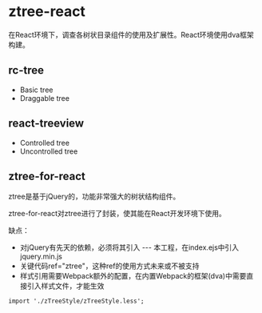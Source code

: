 # ztree-react
在React环境下，调查各树状目录组件的使用及扩展性。React环境使用dva框架构建。

## rc-tree
- Basic tree
- Draggable tree

## react-treeview
- Controlled tree
- Uncontrolled tree

## ztree-for-react
ztree是基于jQuery的，功能非常强大的树状结构组件。

ztree-for-react对ztree进行了封装，使其能在React开发环境下使用。

缺点：
- 对jQuery有先天的依赖，必须将其引入 --- 本工程，在index.ejs中引入jquery.min.js
- 关键代码ref="ztree"，这种ref的使用方式未来或不被支持
- 样式引用需要Webpack额外的配置，在内置Webpack的框架(dva)中需要直接引入样式文件，才能生效  
```
import './zTreeStyle/zTreeStyle.less';
```

